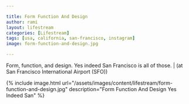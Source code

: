 ```yaml
---

title: Form Function And Design
author: rami
layout: lifestream 
categories: [Lifestream]
tags: [usa, california, san-francisco, instagram]
image: form-function-and-design.jpg

---
```


Form, function, and design. Yes indeed San Francisco is all of those. | (at San Francisco International Airport (SFO))

{% include image.html url="/assets/images/content/lifestream/form-function-and-design.jpg" description="Form Function And Design Yes Indeed San" %}
